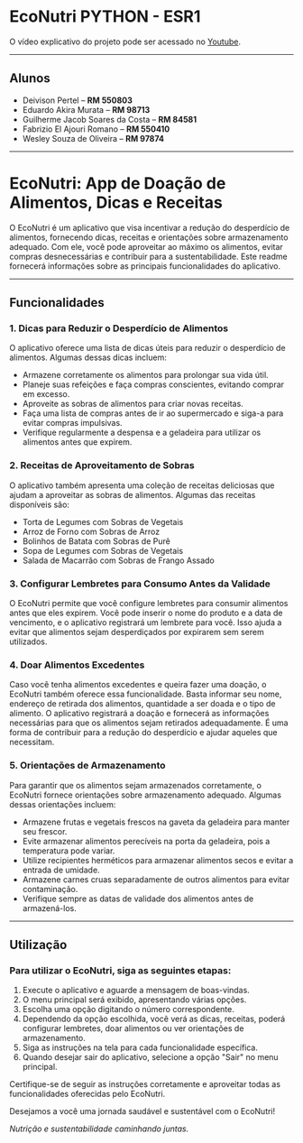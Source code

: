 # EcoNutri PYTHON - ESR1

 O vídeo explicativo do projeto pode ser acessado no [Youtube](https://youtu.be/TYb4fkegR18).

---

## Alunos

- Deivison Pertel – **RM 550803**
- Eduardo Akira Murata – **RM 98713**
- Guilherme Jacob Soares da Costa – **RM 84581**
- Fabrizio El Ajouri Romano – **RM 550410**
- Wesley Souza de Oliveira – **RM 97874**

---

# **EcoNutri: App de Doação de Alimentos, Dicas e Receitas**

O EcoNutri é um aplicativo que visa incentivar a redução do desperdício de alimentos, fornecendo dicas, receitas e orientações sobre armazenamento adequado. Com ele, você pode aproveitar ao máximo os alimentos, evitar compras desnecessárias e contribuir para a sustentabilidade. Este readme fornecerá informações sobre as principais funcionalidades do aplicativo.

---
## **Funcionalidades**
### **1. Dicas para Reduzir o Desperdício de Alimentos**
O aplicativo oferece uma lista de dicas úteis para reduzir o desperdício de alimentos. Algumas dessas dicas incluem:

- Armazene corretamente os alimentos para prolongar sua vida útil.
- Planeje suas refeições e faça compras conscientes, evitando comprar em excesso.
- Aproveite as sobras de alimentos para criar novas receitas.
- Faça uma lista de compras antes de ir ao supermercado e siga-a para evitar compras impulsivas.
- Verifique regularmente a despensa e a geladeira para utilizar os alimentos antes que expirem.
### **2. Receitas de Aproveitamento de Sobras**
O aplicativo também apresenta uma coleção de receitas deliciosas que ajudam a aproveitar as sobras de alimentos. Algumas das receitas disponíveis são:

- Torta de Legumes com Sobras de Vegetais
- Arroz de Forno com Sobras de Arroz
- Bolinhos de Batata com Sobras de Purê
- Sopa de Legumes com Sobras de Vegetais
- Salada de Macarrão com Sobras de Frango Assado
### **3. Configurar Lembretes para Consumo Antes da Validade**
O EcoNutri permite que você configure lembretes para consumir alimentos antes que eles expirem. Você pode inserir o nome do produto e a data de vencimento, e o aplicativo registrará um lembrete para você. Isso ajuda a evitar que alimentos sejam desperdiçados por expirarem sem serem utilizados.

### **4. Doar Alimentos Excedentes**
Caso você tenha alimentos excedentes e queira fazer uma doação, o EcoNutri também oferece essa funcionalidade. Basta informar seu nome, endereço de retirada dos alimentos, quantidade a ser doada e o tipo de alimento. O aplicativo registrará a doação e fornecerá as informações necessárias para que os alimentos sejam retirados adequadamente. É uma forma de contribuir para a redução do desperdício e ajudar aqueles que necessitam.

### **5. Orientações de Armazenamento**
Para garantir que os alimentos sejam armazenados corretamente, o EcoNutri fornece orientações sobre armazenamento adequado. Algumas dessas orientações incluem:

- Armazene frutas e vegetais frescos na gaveta da geladeira para manter seu frescor.
- Evite armazenar alimentos perecíveis na porta da geladeira, pois a temperatura pode variar.
- Utilize recipientes herméticos para armazenar alimentos secos e evitar a entrada de umidade.
- Armazene carnes cruas separadamente de outros alimentos para evitar contaminação.
- Verifique sempre as datas de validade dos alimentos antes de armazená-los.

---

## **Utilização**
### **Para utilizar o EcoNutri, siga as seguintes etapas:**

1. Execute o aplicativo e aguarde a mensagem de boas-vindas.
2. O menu principal será exibido, apresentando várias opções.
3. Escolha uma opção digitando o número correspondente.
4. Dependendo da opção escolhida, você verá as dicas, receitas, poderá configurar lembretes, doar alimentos ou ver orientações de armazenamento.
5. Siga as instruções na tela para cada funcionalidade específica.
6. Quando desejar sair do aplicativo, selecione a opção "Sair" no menu principal.

Certifique-se de seguir as instruções corretamente e aproveitar todas as funcionalidades oferecidas pelo EcoNutri.

Desejamos a você uma jornada saudável e sustentável com o EcoNutri!

*Nutrição e sustentabilidade caminhando juntas.*
